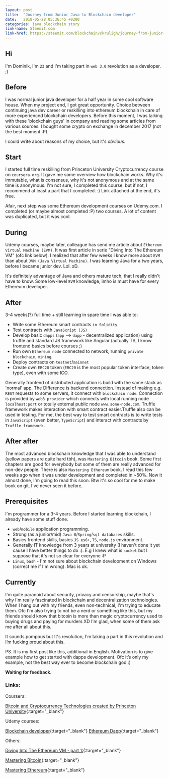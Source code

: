 ```yaml
---
layout: post
title:  "Journey from Junior Java to Blockchain developer"
date:   2018-05-28 05:36:45 +0200
categories: java blockchain story
link-name: Steemit.com
link-href: https://steemit.com/blockchain/@kruligh/journey-from-junior-java-to-blockchain-developer
---
```

## Hi
I'm Dominik, I'm `23` and I'm taking part in `web 3.0` revolution as a developer. ;)

## Before
I was normal junior java developer for a half year in some cool software house. When my project end, I got great opportunity. Choice between continuing java dev career or reskilling into ethereum blockchain in care of more experienced blockchain developers. Before this moment, I was talking with these 'blockchain guys' in company and reading some articles from various sources. I bought some crypto on exchange in december 2017 (not the best moment :P).

I could write about reasons of my choice, but it's *obvious*.

## Start
I started full time reskilling from Princeton University Cryptocurrency course on `coursera.org`.
It gave me some overview how blockchain works. Why it's immutable, what is consensus, why it's not anonymous and at the same time is anonymous. I'm not sure, I completed this course, but if not, I recommend at least a part that I completed. :) Link attached at the end, it's free.

Afair, next step was some Ethereum development courses on Udemy.com. I completed (or maybe almost completed :P) two courses. A lot of content was duplicated, but it was cool.

## During
Udemy courses, maybe later, colleague has send me article about `Ethereum Virtual Machine (EVM)`. It was first article in serie "Diving Into The Ethereum VM" (ofc link below).
I realized that after few weeks i know more about `EVM` than about `JVM (Java Virtual Machine)`. I was learning Java for a two years, before I became junior dev. Lol. xD.

It's definitely advantage of Java and others mature tech, that I really didn't have to know. Some low-level `EVM` knowledge, imho is must have for every Ethereum developer.

## After
3-4 weeks(?) full time + still learning in spare time I was able to:

- Write some Ethereum smart contracts `in Solidity`
- Test contracts with `JavaScript (JS)`
- Develop basic `dapps` (`app` ==> `dapp` - decentralized application) using truffle and standard JS framework like Angular (actually TS, I know frontend basics before courses ;)
- Run own `Ethereum node` connected to network, running `private blockchain`, `mining`.
- Deploy contracts on `testnet`/`mainnet`
- Create own `ERC20` token (`ERC20` is the most popular token interface, token type), even with some ICO.

Generally frontend of distributed application is build with the same stack as 'normal' app.
 The Difference is backend connection.
 Instead of making e.g. `REST` requests to some servers, it connect with `blockchain node`.
 Connection is provided by `web3 provider` which connects with local running node `localhost:port` or totally external public node `www.some-node.com`.
 Truffle framework makes interaction with smart contract easier.Truffle also can be used in testing.
 For me, the best way to test smart contracts is to write tests in `JavaScript` (even better, `TypeScript`) and interact with contracts by `Truffle framework`.

## After after
The most advanced blockchain knowledge that I was able to understand
 (yellow papers are quite hard tbh), was `Mastering Bitcoin` book.
 Some first chapters are good for everybody but some of them are really advanced for non-dev people.
 There is also `Mastering Ethereum` book.
 I read this few weeks ago when it was under development and completed in ~50%.
 Now it almost done, I'm going to read this soon.
 Btw it's so cool for me to make book on git. I've never seen it before.

## Prerequisites
I'm programmer for a 3-4 years. Before I started learning blockchain, I already have some stuff done.

 - `web`/`mobile` application programming.
 - Strong (as a junior/mid) `Java 8`/`Spring`/`sql databases` skills.
 - Basics frontend skills, basics `JS es6+`, `TS`, `node.js` environment.
 - Generally IT knowledge from 3 years at university (I haven't done it yet cause I have better things to do :). E.g I knew what is `socket` but I suppose that it's not so clear for everyone :P
 - `Linux`, `bash` - I'm not sure about blockchain development on Windows (correct me if I'm wrong). Mac is ok.


## Currently
I'm quite paranoid about security, privacy and censorship, maybe that's why
 I'm really fascinated in blockchain and decentralization technologies.
  When I hang out with my friends, even non-technical, I'm trying to educate them.
   Ofc I'm also trying to not be a nerd or something like this,
    but my friends should know that bitcoin is more than magic cryptocurrency
     used to buying drugs and paying for murders XD I'm glad, when some of them ask me after all about this.

It sounds pompous but It's revolution, I'm taking a part in this revolution and I’m fucking proud about this.

PS. It is my first post like this, additional in English. Motivation is to give example how to get started with dapps development. Ofc it’s only my example, not the best way ever to become blockchain god :)

**Waiting for feedback.**

### Links:

Coursera:

[Bitcoin and Cryptocurrency Technologies created by Princeton University](https://coursera.org/learn/cryptocurrency){:target="_blank"}

Udemy courses:

[Blockchain developer](https://udemy.com/blockchain-developer){:target="_blank"}
[Ethereum Dapp](https://udemy.com/ethereum-dapp){:target="_blank"}

Others:

[Diving Into The Ethereum VM - part 1:](https://blog.qtum.org/diving-into-the-ethereum-vm-6e8d5d2f3c30){:target="_blank"}

[Mastering Bitcoin](https://github.com/bitcoinbook/bitcoinbook){:target="_blank"}

[Mastering Ethereum](https://github.com/ethereumbook/ethereumbook){:target="_blank"}
